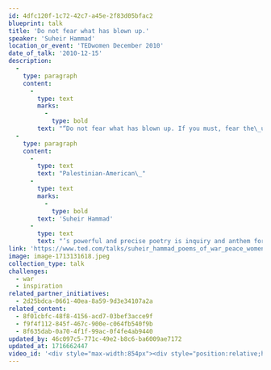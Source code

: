 ```yaml
---
id: 4dfc120f-1c72-42c7-a45e-2f83d05bfac2
blueprint: talk
title: 'Do not fear what has blown up.'
speaker: 'Suheir Hammad'
location_or_event: 'TEDwomen December 2010'
date_of_talk: '2010-12-15'
description:
  -
    type: paragraph
    content:
      -
        type: text
        marks:
          -
            type: bold
        text: "“Do not fear what has blown up. If you must, fear the\_unexploded.”"
  -
    type: paragraph
    content:
      -
        type: text
        text: "Palestinian-American\_"
      -
        type: text
        marks:
          -
            type: bold
        text: 'Suheir Hammad'
      -
        type: text
        text: "’s powerful and precise poetry is inquiry and anthem for\_non-violence.\_"
link: 'https://www.ted.com/talks/suheir_hammad_poems_of_war_peace_women_power/discussion'
image: image-1713131618.jpeg
collection_type: talk
challenges:
  - war
  - inspiration
related_partner_initiatives:
  - 2d25bdca-0661-40ea-8a59-9d3e34107a2a
related_content:
  - 8f01cbfc-48f8-4156-acd7-03bef3acce9f
  - f9f4f112-845f-467c-900e-c064fb540f9b
  - 8f635dab-0a70-4f1f-99ac-0f4fe4ab9440
updated_by: 46c097c5-771c-49e2-b8c6-ba6009ae7172
updated_at: 1716662447
video_id: '<div style="max-width:854px"><div style="position:relative;height:0;padding-bottom:56.25%"><iframe src="https://embed.ted.com/talks/lang/en/suheir_hammad_poems_of_war_peace_women_power" width="854" height="480" style="position:absolute;left:0;top:0;width:100%;height:100%" frameborder="0" scrolling="no" allowfullscreen></iframe></div></div>'
---
```

